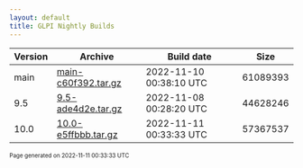```yaml
---
layout: default
title: GLPI Nightly Builds
---
```


Version|Archive|Build date|Size
---|---|---|---
main|[main-c60f392.tar.gz](main-c60f392.tar.gz)|2022-11-10 00:38:10 UTC|61089393
9.5|[9.5-ade4d2e.tar.gz](9.5-ade4d2e.tar.gz)|2022-11-08 00:28:20 UTC|44628246
10.0|[10.0-e5ffbbb.tar.gz](10.0-e5ffbbb.tar.gz)|2022-11-11 00:33:33 UTC|57367537

<font size="1">Page generated on 2022-11-11 00:33:33 UTC</font>

